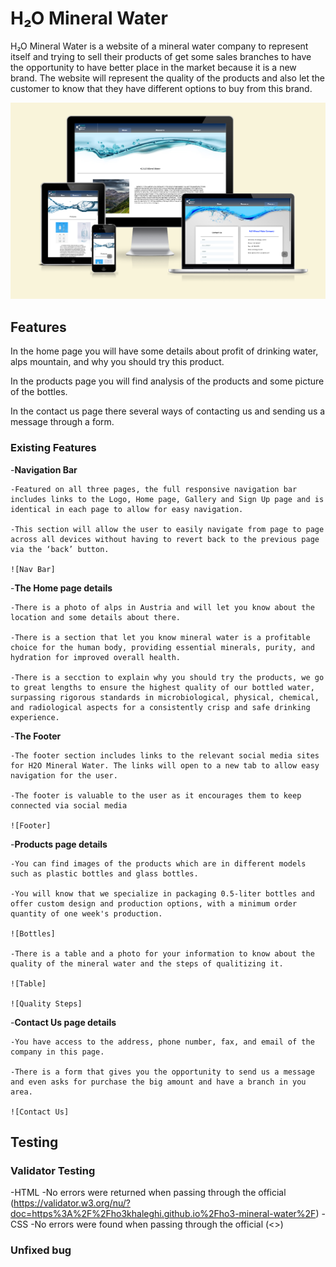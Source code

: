 # H&#8322;O Mineral Water

H&#8322;O Mineral Water is a website of a mineral water company to represent itself and trying to sell their products of get some sales branches to have the opportunity to have better place in the market because it is a new brand. The website will represent the quality of the products and also let the customer to know that they have different options to buy from this brand.

![Responsice Mockup](https://github.com/ho3khaleghi/ho3-mineral-water/blob/main/assets/screenshots/h2o_mockup.png)

## Features

In the home page you will have some details about profit of drinking water, alps mountain, and why you should try this product.

In the products page you will find analysis of the products and some picture of the bottles.

In the contact us page there several ways of contacting us and sending us a message through a form.

### Existing Features

-__Navigation Bar__

    -Featured on all three pages, the full responsive navigation bar includes links to the Logo, Home page, Gallery and Sign Up page and is identical in each page to allow for easy navigation.

    -This section will allow the user to easily navigate from page to page across all devices without having to revert back to the previous page via the ‘back’ button.

    ![Nav Bar]

-__The Home page details__

    -There is a photo of alps in Austria and will let you know about the location and some details about there.

    -There is a section that let you know mineral water is a profitable choice for the human body, providing essential minerals, purity, and hydration for improved overall health.

    -There is a secction to explain why you should try the products, we go to great lengths to ensure the highest quality of our bottled water, surpassing rigorous standards in microbiological, physical, chemical, and radiological aspects for a consistently crisp and safe drinking experience.

-__The Footer__

    -The footer section includes links to the relevant social media sites for H2O Mineral Water. The links will open to a new tab to allow easy navigation for the user.

    -The footer is valuable to the user as it encourages them to keep connected via social media

    ![Footer]

-__Products page details__

    -You can find images of the products which are in different models such as plastic bottles and glass bottles.

    -You will know that we specialize in packaging 0.5-liter bottles and offer custom design and production options, with a minimum order quantity of one week's production.

    ![Bottles]

    -There is a table and a photo for your information to know about the quality of the mineral water and the steps of qualitizing it.

    ![Table]

    ![Quality Steps]

-__Contact Us page details__

    -You have access to the address, phone number, fax, and email of the company in this page.

    -There is a form that gives you the opportunity to send us a message and even asks for purchase the big amount and have a branch in you area.

    ![Contact Us]

## Testing

### Validator Testing

-HTML
    -No errors were returned when passing through the official (<https://validator.w3.org/nu/?doc=https%3A%2F%2Fho3khaleghi.github.io%2Fho3-mineral-water%2F>)
-CSS
    -No errors were found when passing through the official (<>)

### Unfixed bug
